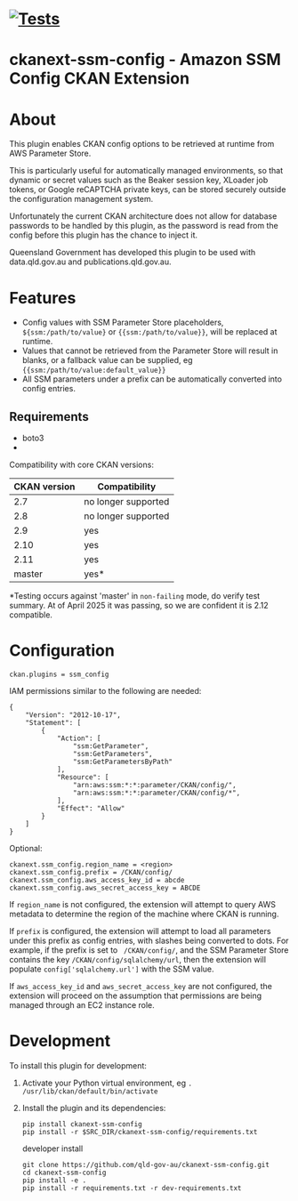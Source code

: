 [![Tests](https://github.com/qld-gov-au/ckanext-ssm-config/actions/workflows/test.yml/badge.svg)](https://github.com/qld-gov-au/ckanext-ssm-config/actions/workflows/test.yml)
================
ckanext-ssm-config - Amazon SSM Config CKAN Extension
================

# About

This plugin enables CKAN config options to be retrieved at runtime from AWS Parameter Store.

This is particularly useful for automatically managed environments, so that dynamic or secret values such as the Beaker session key, XLoader job tokens, or Google reCAPTCHA private keys, can be stored securely outside the configuration management system.

Unfortunately the current CKAN architecture does not allow for database passwords to be handled by this plugin, as the password is read from the config before this plugin has the chance to inject it.

Queensland Government has developed this plugin to be used with data.qld.gov.au and publications.qld.gov.au.

# Features
* Config values with SSM Parameter Store placeholders, `${ssm:/path/to/value}` or `{{ssm:/path/to/value}}`, will be replaced at runtime.
* Values that cannot be retrieved from the Parameter Store will result in blanks, or a fallback value can be supplied, eg `{{ssm:/path/to/value:default_value}}`
* All SSM parameters under a prefix can be automatically converted into config entries.


## Requirements

* boto3
* 
Compatibility with core CKAN versions:

  | CKAN version | Compatibility       |
  |--------------|---------------------|
  | 2.7          | no longer supported |
  | 2.8          | no longer supported |
  | 2.9          | yes                 |
  | 2.10         | yes                 |
  | 2.11         | yes                 |
  | master       | yes*                |

*Testing occurs against 'master' in `non-failing` mode, do verify test summary.
At of April 2025 it was passing, so we are confident it is 2.12 compatible.

# Configuration
```
ckan.plugins = ssm_config
```

IAM permissions similar to the following are needed:

```
{
    "Version": "2012-10-17",
    "Statement": [
        {
            "Action": [
                "ssm:GetParameter",
                "ssm:GetParameters",
                "ssm:GetParametersByPath"
            ],
            "Resource": [
                "arn:aws:ssm:*:*:parameter/CKAN/config/",
                "arn:aws:ssm:*:*:parameter/CKAN/config/*",
            ],
            "Effect": "Allow"
        }
    ]
}
```

Optional:

```
ckanext.ssm_config.region_name = <region>
ckanext.ssm_config.prefix = /CKAN/config/
ckanext.ssm_config.aws_access_key_id = abcde
ckanext.ssm_config.aws_secret_access_key = ABCDE
```

If ``region_name`` is not configured, the extension will attempt to query AWS metadata to determine
the region of the machine where CKAN is running.

If ``prefix`` is configured, the extension will attempt to load all parameters under this prefix as
config entries, with slashes being converted to dots. For example, if the prefix is set to
`` /CKAN/config/``, and the SSM Parameter Store contains the key ``/CKAN/config/sqlalchemy/url``, then
the extension will populate ``config['sqlalchemy.url']`` with the SSM value.

If ``aws_access_key_id`` and ``aws_secret_access_key`` are not configured, the extension will
proceed on the assumption that permissions are being managed through an EC2 instance role.

# Development

To install this plugin for development:

1. Activate your Python virtual environment, eg `. /usr/lib/ckan/default/bin/activate`

1. Install the plugin and its dependencies:
    ```
    pip install ckanext-ssm-config
    pip install -r $SRC_DIR/ckanext-ssm-config/requirements.txt
    ```
   developer install
    ```
    git clone https://github.com/qld-gov-au/ckanext-ssm-config.git
    cd ckanext-ssm-config
    pip install -e .
    pip install -r requirements.txt -r dev-requirements.txt
   ```

